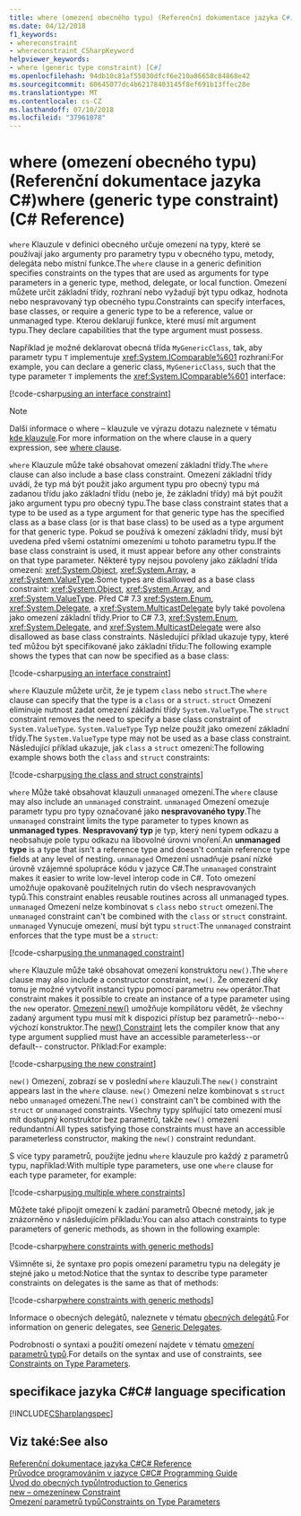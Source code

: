 ```yaml
---
title: where (omezení obecného typu) (Referenční dokumentace jazyka C#)
ms.date: 04/12/2018
f1_keywords:
- whereconstraint
- whereconstraint_CSharpKeyword
helpviewer_keywords:
- where (generic type constraint) [C#]
ms.openlocfilehash: 94db10c81af55030dfcf6e210a86658c84868e42
ms.sourcegitcommit: 60645077dc4b62178403145f8ef691b13ffec28e
ms.translationtype: MT
ms.contentlocale: cs-CZ
ms.lasthandoff: 07/10/2018
ms.locfileid: "37961078"
---
```

# <a name="where-generic-type-constraint-c-reference"></a><span data-ttu-id="483fe-102">where (omezení obecného typu) (Referenční dokumentace jazyka C#)</span><span class="sxs-lookup"><span data-stu-id="483fe-102">where (generic type constraint) (C# Reference)</span></span>

<span data-ttu-id="483fe-103">`where` Klauzule v definici obecného určuje omezení na typy, které se používají jako argumenty pro parametry typu v obecného typu, metody, delegáta nebo místní funkce.</span><span class="sxs-lookup"><span data-stu-id="483fe-103">The `where` clause in a generic definition specifies constraints on the types that are used as arguments for type parameters in a generic type, method, delegate, or local function.</span></span> <span data-ttu-id="483fe-104">Omezení můžete určit základní třídy, rozhraní nebo vyžadují být typu odkaz, hodnota nebo nespravovaný typ obecného typu.</span><span class="sxs-lookup"><span data-stu-id="483fe-104">Constraints can specify interfaces, base classes, or require a generic type to be a reference, value or unmanaged type.</span></span> <span data-ttu-id="483fe-105">Kterou deklarují funkce, které musí mít argument typu.</span><span class="sxs-lookup"><span data-stu-id="483fe-105">They declare capabilities that the type argument must possess.</span></span>

<span data-ttu-id="483fe-106">Například je možné deklarovat obecná třída `MyGenericClass`, tak, aby parametr typu `T` implementuje <xref:System.IComparable%601> rozhraní:</span><span class="sxs-lookup"><span data-stu-id="483fe-106">For example, you can declare a generic class, `MyGenericClass`, such that the type parameter `T` implements the <xref:System.IComparable%601> interface:</span></span>

[!code-csharp[using an interface constraint](../../../../samples/snippets/csharp/keywords/GenericWhereConstraints.cs#1)]

> [!NOTE]
> <span data-ttu-id="483fe-107">Další informace o where – klauzule ve výrazu dotazu naleznete v tématu [kde klauzule](where-clause.md).</span><span class="sxs-lookup"><span data-stu-id="483fe-107">For more information on the where clause in a query expression, see [where clause](where-clause.md).</span></span>

<span data-ttu-id="483fe-108">`where` Klauzule může také obsahovat omezení základní třídy.</span><span class="sxs-lookup"><span data-stu-id="483fe-108">The `where` clause can also include a base class constraint.</span></span> <span data-ttu-id="483fe-109">Omezení základní třídy uvádí, že typ má být použit jako argument typu pro obecný typu má zadanou třídu jako základní třídu (nebo je, že základní třídy) má být použit jako argument typu pro obecný typu.</span><span class="sxs-lookup"><span data-stu-id="483fe-109">The base class constraint states that a type to be used as a type argument for that generic type has the specified class as a base class (or is that base class) to be used as a type argument for that generic type.</span></span> <span data-ttu-id="483fe-110">Pokud se používá k omezení základní třídy, musí být uvedena před všemi ostatními omezeními u tohoto parametru typu.</span><span class="sxs-lookup"><span data-stu-id="483fe-110">If the base class constraint is used, it must appear before any other constraints on that type parameter.</span></span> <span data-ttu-id="483fe-111">Některé typy nejsou povoleny jako základní třída omezení: <xref:System.Object>, <xref:System.Array>, a <xref:System.ValueType>.</span><span class="sxs-lookup"><span data-stu-id="483fe-111">Some types are disallowed as a base class constraint: <xref:System.Object>, <xref:System.Array>, and <xref:System.ValueType>.</span></span> <span data-ttu-id="483fe-112">Před C# 7.3 <xref:System.Enum>, <xref:System.Delegate>, a <xref:System.MulticastDelegate> byly také povolena jako omezení základní třídy.</span><span class="sxs-lookup"><span data-stu-id="483fe-112">Prior to C# 7.3, <xref:System.Enum>, <xref:System.Delegate>, and <xref:System.MulticastDelegate> were also disallowed as base class constraints.</span></span> <span data-ttu-id="483fe-113">Následující příklad ukazuje typy, které teď můžou být specifikované jako základní třídu:</span><span class="sxs-lookup"><span data-stu-id="483fe-113">The following example shows the types that can now be specified as a base class:</span></span>

[!code-csharp[using an interface constraint](../../../../samples/snippets/csharp/keywords/GenericWhereConstraints.cs#2)]

<span data-ttu-id="483fe-114">`where` Klauzule můžete určit, že je typem `class` nebo `struct`.</span><span class="sxs-lookup"><span data-stu-id="483fe-114">The `where` clause can specify that the type is a `class` or a `struct`.</span></span> <span data-ttu-id="483fe-115">`struct` Omezení eliminuje nutnost zadat omezení základní třídy `System.ValueType`.</span><span class="sxs-lookup"><span data-stu-id="483fe-115">The `struct` constraint removes the need to specify a base class constraint of `System.ValueType`.</span></span> <span data-ttu-id="483fe-116">`System.ValueType` Typ nelze použít jako omezení základní třídy.</span><span class="sxs-lookup"><span data-stu-id="483fe-116">The `System.ValueType` type may not be used as a base class constraint.</span></span> <span data-ttu-id="483fe-117">Následující příklad ukazuje, jak `class` a `struct` omezení:</span><span class="sxs-lookup"><span data-stu-id="483fe-117">The following example shows both the `class` and `struct` constraints:</span></span>

[!code-csharp[using the class and struct constraints](../../../../samples/snippets/csharp/keywords/GenericWhereConstraints.cs#3)]

<span data-ttu-id="483fe-118">`where` Může také obsahovat klauzuli `unmanaged` omezení.</span><span class="sxs-lookup"><span data-stu-id="483fe-118">The `where` clause may also include an `unmanaged` constraint.</span></span> <span data-ttu-id="483fe-119">`unmanaged` Omezení omezuje parametr typu pro typy označované jako **nespravovaného typy**.</span><span class="sxs-lookup"><span data-stu-id="483fe-119">The `unmanaged` constraint limits the type parameter to types known as **unmanaged types**.</span></span> <span data-ttu-id="483fe-120">**Nespravovaný typ** je typ, který není typem odkazu a neobsahuje pole typu odkazu na libovolné úrovni vnoření.</span><span class="sxs-lookup"><span data-stu-id="483fe-120">An **unmanaged type** is a type that isn't a reference type and doesn't contain reference type fields at any level of nesting.</span></span> <span data-ttu-id="483fe-121">`unmanaged` Omezení usnadňuje psaní nízké úrovně vzájemné spolupráce kódu v jazyce C#.</span><span class="sxs-lookup"><span data-stu-id="483fe-121">The `unmanaged` constraint makes it easier to write low-level interop code in C#.</span></span> <span data-ttu-id="483fe-122">Toto omezení umožňuje opakovaně použitelných rutin do všech nespravovaných typů.</span><span class="sxs-lookup"><span data-stu-id="483fe-122">This constraint enables reusable routines across all unmanaged types.</span></span> <span data-ttu-id="483fe-123">`unmanaged` Omezení nelze kombinovat s `class` nebo `struct` omezení.</span><span class="sxs-lookup"><span data-stu-id="483fe-123">The `unmanaged` constraint can't be combined with the `class` or `struct` constraint.</span></span> <span data-ttu-id="483fe-124">`unmanaged` Vynucuje omezení, musí být typu `struct`:</span><span class="sxs-lookup"><span data-stu-id="483fe-124">The `unmanaged` constraint enforces that the type must be a `struct`:</span></span>

[!code-csharp[using the unmanaged constraint](../../../../samples/snippets/csharp/keywords/GenericWhereConstraints.cs#4)]

<span data-ttu-id="483fe-125">`where` Klauzule může také obsahovat omezení konstruktoru `new()`.</span><span class="sxs-lookup"><span data-stu-id="483fe-125">The `where` clause may also include a constructor constraint, `new()`.</span></span> <span data-ttu-id="483fe-126">Že omezení díky tomu je možné vytvořit instanci typu pomocí parametru `new` operátor.</span><span class="sxs-lookup"><span data-stu-id="483fe-126">That constraint makes it possible to create an instance of a type parameter using the `new` operator.</span></span> <span data-ttu-id="483fe-127">[Omezení new()](new-constraint.md) umožňuje kompilátoru vědět, že všechny zadaný argument typu musí mít k dispozici přístup bez parametrů--nebo--výchozí konstruktor.</span><span class="sxs-lookup"><span data-stu-id="483fe-127">The [new() Constraint](new-constraint.md) lets the compiler know that any type argument supplied must have an accessible parameterless--or default-- constructor.</span></span> <span data-ttu-id="483fe-128">Příklad:</span><span class="sxs-lookup"><span data-stu-id="483fe-128">For example:</span></span>

[!code-csharp[using the new constraint](../../../../samples/snippets/csharp/keywords/GenericWhereConstraints.cs#5)]

<span data-ttu-id="483fe-129">`new()` Omezení, zobrazí se v poslední `where` klauzuli.</span><span class="sxs-lookup"><span data-stu-id="483fe-129">The `new()` constraint appears last in the `where` clause.</span></span> <span data-ttu-id="483fe-130">`new()` Omezení nelze kombinovat s `struct` nebo `unmanaged` omezení.</span><span class="sxs-lookup"><span data-stu-id="483fe-130">The `new()` constraint can't be combined with the `struct` or `unmanaged` constraints.</span></span> <span data-ttu-id="483fe-131">Všechny typy splňující tato omezení musí mít dostupný konstruktor bez parametrů, takže `new()` omezení redundantní.</span><span class="sxs-lookup"><span data-stu-id="483fe-131">All types satisfying those constraints must have an accessible parameterless constructor, making the `new()` constraint redundant.</span></span>

<span data-ttu-id="483fe-132">S více typy parametrů, použijte jednu `where` klauzule pro každý z parametrů typu, například:</span><span class="sxs-lookup"><span data-stu-id="483fe-132">With multiple type parameters, use one `where` clause for each type parameter, for example:</span></span>

[!code-csharp[using multiple where constraints](../../../../samples/snippets/csharp/keywords/GenericWhereConstraints.cs#6)]

<span data-ttu-id="483fe-133">Můžete také připojit omezení k zadání parametrů Obecné metody, jak je znázorněno v následujícím příkladu:</span><span class="sxs-lookup"><span data-stu-id="483fe-133">You can also attach constraints to type parameters of generic methods, as shown in the following example:</span></span>

[!code-csharp[where constraints with generic methods](../../../../samples/snippets/csharp/keywords/GenericWhereConstraints.cs#7)]

<span data-ttu-id="483fe-134">Všimněte si, že syntaxe pro popis omezení parametru typu na delegáty je stejné jako u metod:</span><span class="sxs-lookup"><span data-stu-id="483fe-134">Notice that the syntax to describe type parameter constraints on delegates is the same as that of methods:</span></span>

[!code-csharp[where constraints with generic methods](../../../../samples/snippets/csharp/keywords/GenericWhereConstraints.cs#8)]

<span data-ttu-id="483fe-135">Informace o obecných delegátů, naleznete v tématu [obecných delegátů](../../../csharp/programming-guide/generics/generic-delegates.md).</span><span class="sxs-lookup"><span data-stu-id="483fe-135">For information on generic delegates, see [Generic Delegates](../../../csharp/programming-guide/generics/generic-delegates.md).</span></span>

<span data-ttu-id="483fe-136">Podrobnosti o syntaxi a použití omezení najdete v tématu [omezení parametrů typů](../../../csharp/programming-guide/generics/constraints-on-type-parameters.md).</span><span class="sxs-lookup"><span data-stu-id="483fe-136">For details on the syntax and use of constraints, see [Constraints on Type Parameters](../../../csharp/programming-guide/generics/constraints-on-type-parameters.md).</span></span>

## <a name="c-language-specification"></a><span data-ttu-id="483fe-137">specifikace jazyka C#</span><span class="sxs-lookup"><span data-stu-id="483fe-137">C# language specification</span></span>

 [!INCLUDE[CSharplangspec](~/includes/csharplangspec-md.md)]

## <a name="see-also"></a><span data-ttu-id="483fe-138">Viz také:</span><span class="sxs-lookup"><span data-stu-id="483fe-138">See also</span></span>

 [<span data-ttu-id="483fe-139">Referenční dokumentace jazyka C#</span><span class="sxs-lookup"><span data-stu-id="483fe-139">C# Reference</span></span>](../../../csharp/language-reference/index.md)  
 [<span data-ttu-id="483fe-140">Průvodce programováním v jazyce C#</span><span class="sxs-lookup"><span data-stu-id="483fe-140">C# Programming Guide</span></span>](../../../csharp/programming-guide/index.md)  
 [<span data-ttu-id="483fe-141">Úvod do obecných typů</span><span class="sxs-lookup"><span data-stu-id="483fe-141">Introduction to Generics</span></span>](../../../csharp/programming-guide/generics/introduction-to-generics.md)  
 [<span data-ttu-id="483fe-142">new – omezení</span><span class="sxs-lookup"><span data-stu-id="483fe-142">new Constraint</span></span>](../../../csharp/language-reference/keywords/new-constraint.md)  
 [<span data-ttu-id="483fe-143">Omezení parametrů typů</span><span class="sxs-lookup"><span data-stu-id="483fe-143">Constraints on Type Parameters</span></span>](../../../csharp/programming-guide/generics/constraints-on-type-parameters.md)  

